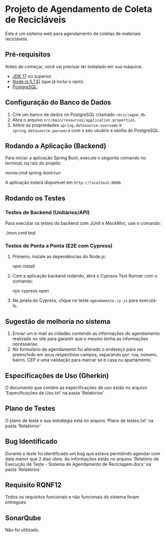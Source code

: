 # Projeto de Agendamento de Coleta de Recicláveis

Este é um sistema web para agendamento de coletas de materiais recicláveis.

## Pré-requisitos

Antes de começar, você vai precisar ter instalado em sua máquina:
- [JDK 17](https://adoptium.net/) ou superior.
- [Node.js (LTS)](https://nodejs.org/en/) (que já inclui o npm).
- [PostgreSQL](https://www.postgresql.org/download/).

## Configuração do Banco de Dados

1. Crie um banco de dados no PostgreSQL chamado `reciclagem_db`.
2. Abra o arquivo `src/main/resources/application.properties`.
3. Altere as propriedades `spring.datasource.username` e `spring.datasource.password` com o seu usuário e senha do PostgreSQL.

## Rodando a Aplicação (Backend)

Para iniciar a aplicação Spring Boot, execute o seguinte comando no terminal, na raiz do projeto:


mvnw.cmd spring-boot:run

A aplicação estará disponível em `http://localhost:8080`.

## Rodando os Testes

### Testes de Backend (Unitários/API)

Para executar os testes do backend com JUnit e MockMvc, use o comando:

./mvn.cmd test

### Testes de Ponta a Ponta (E2E com Cypress)

1. Primeiro, instale as dependências do Node.js:
   
    npm install
   
2. Com a aplicação backend rodando, abra o Cypress Test Runner com o comando:
   
   npx cypress open
   
3. Na janela do Cypress, clique no teste `agendamento.cy.js` para executá-lo.

## Sugestão de melhoria no sistema

1. Enviar um e-mail ao cidadão contendo as informações do agendamento realizado no site para garantir que o mesmo tenha as informações necessárias.
2. No formulário de agendamento foi alterado o endereço para ser preenchido em seus respectivos campos, separando por: rua, número, bairro, CEP e uma validação para marcar se é casa ou apartamento.

## Especificações de Uso (Gherkin)

O documento que contém as especificações de uso estão no arquivo 'Especificações de Uso.txt' na pasta 'Relatórios'

## Plano de Testes

O plano de teste e sua estratégia está no arquivo 'Plano de testes.txt' na pasta 'Relatórios'

## Bug Identificado

Durante o teste foi identificado um bug que estava permitindo agendar com data menor que 2 dias úteis.
As informações estão no arquivo 'Relatório de Execução de Teste - Sistema de Agendamento de Reciclagem.docx' na pasta 'Relatórios'

## Requisito RQNF12

Todos os requisitos funcionais e não funcionais do sistema foram entregues.

## SonarQube 
Não foi utilizado.
